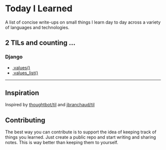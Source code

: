 # Today I Learned
A list of concise write-ups on small things I learn day to day across a
variety of languages and technologies.

2 TILs and counting ...
---
### Django
- [.values()](django/values.md)
- [.values_list()](django/values-list.md)
---
## Inspiration
Inspired by [thoughtbot/til](https://github.com/thoughtbot/til) and [jbranchaud/til](https://github.com/jbranchaud/til)

## Contributing
The best way you can contribute is to support the idea of keeping track of things you learned. Just create a public repo and start writing and sharing notes. This is way better than keeping them to yourself.